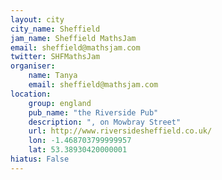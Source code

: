 ```yaml
---
layout: city                                           
city_name: Sheffield                                                               
jam_name: Sheffield MathsJam
email: sheffield@mathsjam.com
twitter: SHFMathsJam
organiser:
    name: Tanya
    email: sheffield@mathsjam.com
location:
    group: england
    pub_name: "the Riverside Pub"
    description: ", on Mowbray Street"
    url: http://www.riversidesheffield.co.uk/
    lon: -1.468703799999957
    lat: 53.38930420000001
hiatus: False
---
```

